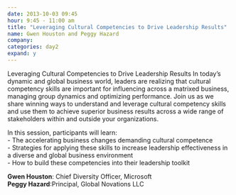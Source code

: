 ```yaml
---
date: 2013-10-03 09:45
hour: 9:45 - 11:00 am
title: "Leveraging Cultural Competencies to Drive Leadership Results"
name: Gwen Houston and Peggy Hazard
company:
categories: day2
expand: y
---
```

Leveraging Cultural Competencies to Drive Leadership Results
In today’s dynamic and global business world, leaders are realizing that cultural competency skills are important for influencing across a matrixed business, managing group dynamics and optimizing performance. Join us as we share winning ways to understand and leverage cultural competency skills and use them to achieve superior business results across a wide range of stakeholders within and outside your organizations.

In this session, participants will learn: <br />
\- The accelerating business changes demanding cultural
competence <br />
\- Strategies for applying these skills to increase leadership
effectiveness in a diverse and global business environment <br />
\- How to build these competencies into their leadership toolkit <br />

<strong>Gwen Houston</strong>: Chief Diversity Officer, Microsoft <br />
<strong>Peggy Hazard</strong>:Principal, Global Novations LLC